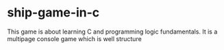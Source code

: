 # ship-game-in-c
This game is about learning C and programming logic fundamentals.
It is a multipage console game which is well structure
